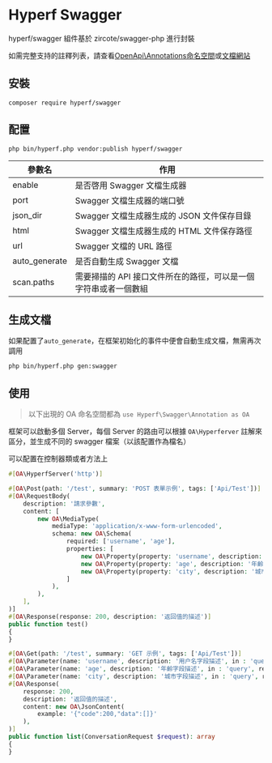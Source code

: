 # Hyperf Swagger

hyperf/swagger 組件基於 zircote/swagger-php 進行封裝

如需完整支持的註釋列表，請查看[OpenApi\Annotations命名空間](https://github.com/zircote/swagger-php/blob/master/src/Annotations)或[文檔網站](https://zircote.github.io/swagger-php/guide/annotations.html#arrays-and-objects)


## 安裝

```
composer require hyperf/swagger
```

## 配置 

```
php bin/hyperf.php vendor:publish hyperf/swagger
```

| 參數名      | 作用                                                         |
| -------- | ------------------------------------------------------------ |
| enable   | 是否啓用 Swagger 文檔生成器                                     |
| port     | Swagger 文檔生成器的端口號                                    |
| json_dir | Swagger 文檔生成器生成的 JSON 文件保存目錄                       |
| html     | Swagger 文檔生成器生成的 HTML 文件保存路徑                       |
| url      | Swagger 文檔的 URL 路徑                                         |
| auto_generate | 是否自動生成 Swagger 文檔                                     |
| scan.paths | 需要掃描的 API 接口文件所在的路徑，可以是一個字符串或者一個數組 | 

## 生成文檔

如果配置了`auto_generate`，在框架初始化的事件中便會自動生成文檔，無需再次調用
```shell
php bin/hyperf.php gen:swagger
```

## 使用

> 以下出現的 OA 命名空間都為 `use Hyperf\Swagger\Annotation as OA`

框架可以啟動多個 Server，每個 Server 的路由可以根據 `OA\Hyperferver` 註解來區分，並生成不同的 swagger 檔案（以該配置作為檔名）

可以配置在控制器類或者方法上
```php
#[OA\HyperfServer('http')]
```

```php
#[OA\Post(path: '/test', summary: 'POST 表單示例', tags: ['Api/Test'])]
#[OA\RequestBody(
    description: '請求參數',
    content: [
        new OA\MediaType(
            mediaType: 'application/x-www-form-urlencoded',
            schema: new OA\Schema(
                required: ['username', 'age'],
                properties: [
                    new OA\Property(property: 'username', description: '用户名字段描述', type: 'string'),
                    new OA\Property(property: 'age', description: '年齡字段描述', type: 'string'),
                    new OA\Property(property: 'city', description: '城市字段描述', type: 'string'),
                ]
            ),
        ),
    ],
)]
#[OA\Response(response: 200, description: '返回值的描述')]
public function test()
{
}
```

```php
#[OA\Get(path: '/test', summary: 'GET 示例', tags: ['Api/Test'])]
#[OA\Parameter(name: 'username', description: '用户名字段描述', in : 'query', required: true, schema: new OA\Schema(type: 'string'))]
#[OA\Parameter(name: 'age', description: '年齡字段描述', in : 'query', required: true, schema: new OA\Schema(type: 'string'))]
#[OA\Parameter(name: 'city', description: '城市字段描述', in : 'query', required: false, schema: new OA\Schema(type: 'string'))]
#[OA\Response(
    response: 200,
    description: '返回值的描述',
    content: new OA\JsonContent(
        example: '{"code":200,"data":[]}'
    ),
)]
public function list(ConversationRequest $request): array
{
}
```
